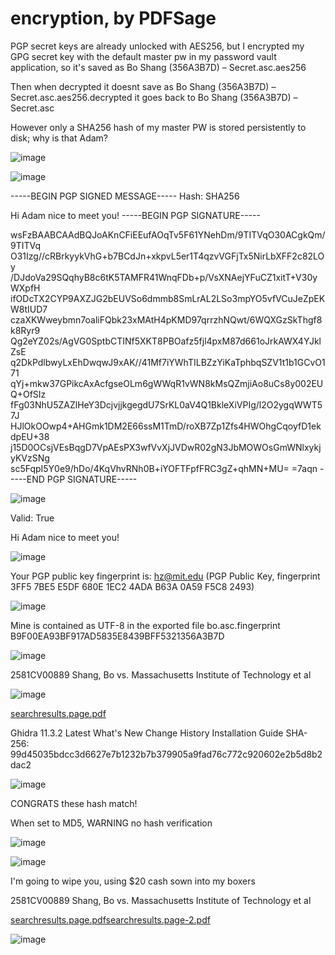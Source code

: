 # encryption, by PDFSage 
 
 PGP secret keys are already unlocked with AES256, but I encrypted my GPG secret key with the default master pw in my password vault application, so it's saved as Bo Shang (356A3B7D) – Secret.asc.aes256

 Then when decrypted it doesnt save as Bo Shang (356A3B7D) – Secret.asc.aes256.decrypted it goes back to Bo Shang (356A3B7D) – Secret.asc

 However only a SHA256 hash of my master PW is stored persistently to disk; why is that Adam?

![image](https://github.com/user-attachments/assets/c8b925bd-68ab-4a09-a9bb-5b82eccd1fdc)

![image](https://github.com/user-attachments/assets/34cf1307-162c-4cea-9a6a-cc6c846a13b1)

-----BEGIN PGP SIGNED MESSAGE-----
Hash: SHA256

Hi Adam nice to meet you!
-----BEGIN PGP SIGNATURE-----

wsFzBAABCAAdBQJoAKnCFiEEufAOqTv5F61YNehDm/9TITVqO30ACgkQm/9TITVq
O31Izg//cRBrkyykVhG+b7BCdJn+xkpvL5er1T4qzvVGFjTx5NirLbXFF2c82LOy
/DJdoVa29SQqhyB8c6tK5TAMFR41WnqFDb+p/VsXNAejYFuCZ1xitT+V30yWXpfH
ifODcTX2CYP9AXZJG2bEUVSo6dmmb8SmLrAL2LSo3mpYO5vfVCuJeZpEKW8tIUD7
czaXKWweybmn7oaliFQbk23xMAtH4pKMD97qrrzhNQwt/6WQXGzSkThgf8k8Ryr9
Qg2eYZ02s/AgVG0SptbCTINf5XKT8PBOafz5fjl4pxM87d661oJrkAWX4YJklZsE
q2DkPdlbwyLxEhDwqwJ9xAK//41Mf7iYWhTILBZzYiKaTphbqSZV1t1b1GCvO171
qYj+mkw37GPikcAxAcfgseOLm6gWWqR1vWN8kMsQZmjiAo8uCs8y002EUQ+OfSIz
fFg03NhU5ZAZlHeY3DcjvjjkgegdU7SrKL0aV4Q1BkleXiVPIg/l2O2ygqWWT57J
HJlOkOOwp4+AHGmk1DM2E66ssM1TmD/roXB7Zp1Zfs4HWOhgCqoyfD1ekdpEU+38
j15D0OCsjVEsBqgD7VpAEsPX3wfVvXjJVDwR02gN3JbMOWOsGmWNlxykjyKVzSNg
sc5FqpI5Y0e9/hDo/4KqVhvRNh0B+iYOFTFpfFRC3gZ+qhMN+MU=
=7aqn
-----END PGP SIGNATURE-----

![image](https://github.com/user-attachments/assets/2a57126a-376e-42a7-8e08-89f9bbfb10ef)

Valid: True

Hi Adam nice to meet you!

![image](https://github.com/user-attachments/assets/bf5f9d4a-124b-4276-9398-ec4390aa7c51)

Your PGP public key fingerprint is: hz@mit.edu (PGP Public Key, fingerprint 3FF5 7BE5 E5DF 680E 1EC2 4ADA B63A 0A59 F5C8 2493)

![image](https://github.com/user-attachments/assets/eb21f014-bcfd-44c0-90b5-ed46ecbb3834)

Mine is contained as UTF-8 in the exported file bo.asc.fingerprint B9F00EA93BF917AD5835E8439BFF5321356A3B7D

![image](https://github.com/user-attachments/assets/2b47d428-6abd-4825-b74e-54fb7f074b96)


2581CV00889 Shang, Bo vs. Massachusetts Institute of Technology et al

![image](https://github.com/user-attachments/assets/4ea3e57e-4051-426f-9e6e-f212c8b5b155)


[searchresults.page.pdf](https://github.com/user-attachments/files/19791252/searchresults.page.pdf)

Ghidra 11.3.2 Latest
What's New
Change History
Installation Guide
SHA-256: 99d45035bdcc3d6627e7b1232b7b379905a9fad76c772c920602e2b5d8b2dac2

![image](https://github.com/user-attachments/assets/f87f9286-7195-47dc-a1cd-2c7c69dcda58)

CONGRATS these hash match!

When set to MD5, WARNING no hash verification

![image](https://github.com/user-attachments/assets/58562f55-58fe-40e2-9623-6fd4b9f1732f)


![image](https://github.com/user-attachments/assets/b037b119-af98-4956-bd6c-dfe34e3eca69)

I'm going to wipe you, using $20 cash sown into my boxers

2581CV00889 Shang, Bo vs. Massachusetts Institute of Technology et al



[searchresults.page.pdf](https://github.com/user-attachments/files/19791236/searchresults.page.pdf)[searchresults.page-2.pdf](https://github.com/user-attachments/files/19791240/searchresults.page-2.pdf)


![image](https://github.com/user-attachments/assets/bf520455-bd85-4d48-8281-b1d511756cc5)


